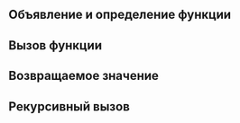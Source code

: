 ## Объявление и определение функции

## Вызов функции 

## Возвращаемое значение

## Рекурсивный вызов
